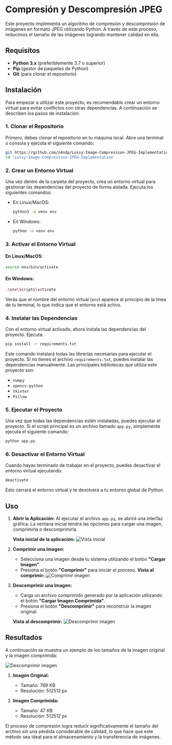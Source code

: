 # **Compresión y Descompresión JPEG**

Este proyecto implementa un algoritmo de compresión y descompresión de imágenes en formato JPEG utilizando Python. A través de este proceso, reducimos el tamaño de las imágenes logrando mantener calidad en ella.

## **Requisitos**

- **Python 3.x** (preferiblemente 3.7 o superior)
- **Pip** (gestor de paquetes de Python)
- **Git** (para clonar el repositorio)

## **Instalación**

Para empezar a utilizar este proyecto, es recomendable crear un entorno virtual para evitar conflictos con otras dependencias. A continuación se describen los pasos de instalación:

### **1. Clonar el Repositorio**

Primero, debes clonar el repositorio en tu máquina local. Abre una terminal o consola y ejecuta el siguiente comando:

```bash
git https://github.com/n4ndp/Lossy-Image-Compression-JPEG-Implementation.git
cd 'Lossy-Image-Compression-JPEG-Implementation'
```

### **2. Crear un Entorno Virtual**

Una vez dentro de la carpeta del proyecto, crea un entorno virtual para gestionar las dependencias del proyecto de forma aislada. Ejecuta los siguientes comandos:

- En Linux/MacOS:
  ```bash
  python3 -m venv env
  ```

- En Windows:
  ```bash
  python -m venv env
  ```

### **3. Activar el Entorno Virtual**

#### **En Linux/MacOS:**
```bash
source env/bin/activate
```

#### **En Windows:**
```bash
.\env\Scripts\activate
```

Verás que el nombre del entorno virtual (`env`) aparece al principio de la línea de tu terminal, lo que indica que el entorno está activo.

### **4. Instalar las Dependencias**

Con el entorno virtual activado, ahora instala las dependencias del proyecto. Ejecuta:

```bash
pip install -r requirements.txt
```

Este comando instalará todas las librerías necesarias para ejecutar el proyecto. Si no tienes el archivo `requirements.txt`, puedes instalar las dependencias manualmente. Las principales bibliotecas que utiliza este proyecto son:

- `numpy`
- `opencv-python`
- `tkinter`
- `Pillow`

### **5. Ejecutar el Proyecto**

Una vez que todas las dependencias estén instaladas, puedes ejecutar el proyecto. Si el script principal es un archivo llamado `app.py`, simplemente ejecuta el siguiente comando:

```bash
python app.py
```

### **6. Desactivar el Entorno Virtual**

Cuando hayas terminado de trabajar en el proyecto, puedes desactivar el entorno virtual ejecutando:

```bash
deactivate
```

Esto cerrará el entorno virtual y te devolverá a tu entorno global de Python.

## **Uso**

1. **Abrir la Aplicación:**
   Al ejecutar el archivo `app.py`, se abrirá una interfaz gráfica. La ventana inicial tendrá las opciones para cargar una imagen, comprimirla o descomprimirla.

   **Vista inicial de la aplicación:**
   ![Vista inicial](img/readme/foto1.png)

2. **Comprimir una Imagen:**
   - Selecciona una imagen desde tu sistema utilizando el botón **"Cargar Imagen"**.
   - Presiona el botón **"Comprimir"** para iniciar el proceso.
   **Vista al comprimir:**
   ![Comprimir imagen](img/readme/foto4.png)

3. **Descomprimir una Imagen:**
   - Carga un archivo comprimido generado por la aplicación utilizando el botón **"Cargar Imagen Comprimida"**.
   - Presiona el botón **"Descomprimir"** para reconstruir la imagen original.
   
   **Vista al descomprimir:**
   ![Descomprimir imagen](img/readme/foto5.png)

## **Resultados**

A continuación se muestra un ejemplo de los tamaños de la imagen original y la imagen comprimida:
   
  ![Descomprimir imagen](img/readme/foto2.png)

1. **Imagen Original:**
   - Tamaño: 769 KB
   - Resolución: 512512 px

2. **Imagen Comprimida:**
   - Tamaño: 47 KB
   - Resolución: 512512 px

El proceso de compresión logra reducir significativamente el tamaño del archivo sin una pérdida considerable de calidad, lo que hace que este método sea ideal para el almacenamiento y la transferencia de imágenes.

